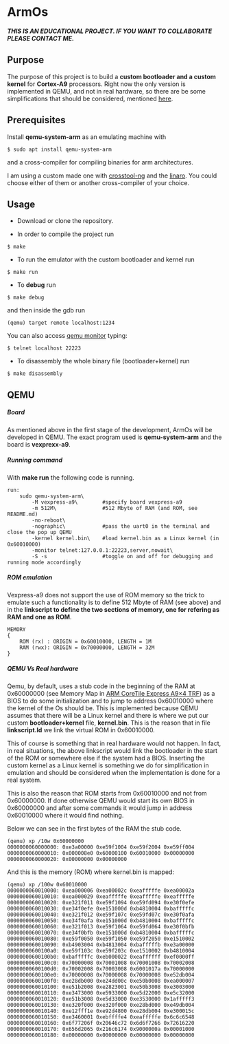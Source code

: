 # ArmOs
*__THIS IS AN EDUCATIONAL PROJECT. IF YOU WANT TO COLLABORATE PLEASE CONTACT ME.__*

## Purpose
The purpose of this project is to build a **custom bootloader and a custom kernel** for **Cortex-A9** processors. Right now the only version is implemented in QEMU, and not in real hardware, so there are be some simplifications that should be considered, mentioned [here](#qemu).

## Prerequisites
Install __qemu-system-arm__ as an emulating machine with
```
$ sudo apt install qemu-system-arm
```
and a cross-compiler for compiling binaries for arm architectures.

I am using a custom made one with [crosstool-ng](https://github.com/crosstool-ng/crosstool-ng) and the [linaro](https://www.linaro.org/downloads/). You could choose either of them or another cross-compiler of your choice.

## Usage

* Download or clone the repository.

* In order to compile the project run
```
$ make
```

* To run the emulator with the custom bootloader and kernel run
```
$ make run
```
* To **debug** run
```
$ make debug
```
and then inside the gdb run
```
(qemu) target remote localhost:1234
```
You can also access [qemu monitor](https://en.wikibooks.org/wiki/QEMU/Monitor) typing:
```
$ telnet localhost 22223
```

* To disassembly the whole binary file (bootloader+kernel) run
```
$ make disassembly
```

## QEMU
##### Board
As mentioned above in the first stage of the development, ArmOs will be developed in QEMU. The exact program used is **qemu-system-arm** and the board is **vexprexx-a9**.

##### Running command
With **make run** the following code is running.
```
run:
	sudo qemu-system-arm\
	    -M vexpress-a9\        #specify board vexpress-a9
	    -m 512M\               #512 Mbyte of RAM (and ROM, see README.md)
	    -no-reboot\
	    -nographic\            #pass the uart0 in the terminal and close the pop up QEMU
	    -kernel kernel.bin\    #load kernel.bin as a Linux kernel (in 0x60010000)
		-monitor telnet:127.0.0.1:22223,server,nowait\
	    -S -s                  #toggle on and off for debugging and running mode accordingly
```
##### ROM emulation
Vexpress-a9 does not support the use of ROM memory so the trick to emulate such a functionality is to define 512 Mbyte of RAM (see above) and in the __linkscript to define the two sections of memory, one for refering as RAM and one as ROM__.
```linkscript
MEMORY
{
    ROM (rx) : ORIGIN = 0x60010000, LENGTH = 1M
    RAM (rwx): ORIGIN = 0x70000000, LENGTH = 32M
}
```

##### QEMU Vs Real hardware

Qemu, by default, uses a stub code in the beginning of the RAM at 0x60000000 (see Memory Map in [ARM CoreTile Express A9×4  TRF](https://developer.arm.com/docs/dui0448/latest/preface)) as a BIOS to do some initialization and to jump to address 0x60010000 where the kernel of the Os should be. This is implemented because QEMU assumes that there will be a Linux kernel and there is where we put our custom **bootloader+kernel** file, **kernel.bin**. This is the reason that in file **linkscript.ld** we link the virtual ROM in 0x60010000.

This of course is something that in real hardware would not happen. In fact, in real situations, the above linkscript would link the bootloader in the start of the ROM or somewhere else if the system had a BIOS. Inserting the custom kernel as a Linux kernel is something we do for simplification in emulation and should be considered when the implementation is done for a real system.

This is also the reason that ROM starts from 0x60010000 and not from 0x60000000. If done otherwise QEMU would start its own BIOS in 0x60000000 and after some commands it would jump in address 0x60010000 where it would find nothing.

Below we can see in the first bytes of the RAM the stub code.
```
(qemu) xp /10w 0x60000000
0000000060000000: 0xe3a00000 0xe59f1004 0xe59f2004 0xe59ff004
0000000060000010: 0x000008e0 0x60000100 0x60010000 0x00000000
0000000060000020: 0x00000000 0x00000000

```
And this is the memory (ROM) where kernel.bin is mapped:
```
(qemu) xp /100w 0x60010000
0000000060010000: 0xea000006 0xea00002c 0xeafffffe 0xea00002a
0000000060010010: 0xea000029 0xeafffffe 0xeafffffe 0xeafffffe
0000000060010020: 0xe321f011 0xe59f1094 0xe59fd094 0xe30f0efe
0000000060010030: 0xe34f0efe 0xe151000d 0xb4810004 0xbafffffc
0000000060010040: 0xe321f012 0xe59f107c 0xe59fd07c 0xe30f0afa
0000000060010050: 0xe34f0afa 0xe151000d 0xb4810004 0xbafffffc
0000000060010060: 0xe321f013 0xe59f1064 0xe59fd064 0xe30f0bfb
0000000060010070: 0xe34f0bfb 0xe151000d 0xb4810004 0xbafffffc
0000000060010080: 0xe59f0050 0xe59f1050 0xe59f2050 0xe1510002
0000000060010090: 0xb4903004 0xb4813004 0xbafffffb 0xe3a00000
00000000600100a0: 0xe59f103c 0xe59f203c 0xe1510002 0xb4810004
00000000600100b0: 0xbafffffc 0xeb000022 0xeaffffff 0xef0000ff
00000000600100c0: 0x70000008 0x70001008 0x70001008 0x70002008
00000000600100d0: 0x70002008 0x70003008 0x6001017a 0x70000000
00000000600100e0: 0x70000008 0x70000008 0x70000008 0xe52db004
00000000600100f0: 0xe28db000 0xe24dd00c 0xe50b0008 0xea000007
0000000060010100: 0xe51b2008 0xe2823001 0xe50b3008 0xe3003000
0000000060010110: 0xe3473000 0xe5933000 0xe5d22000 0xe5c32000
0000000060010120: 0xe51b3008 0xe5d33000 0xe3530000 0x1afffff3
0000000060010130: 0xe320f000 0xe320f000 0xe28bd000 0xe49db004
0000000060010140: 0xe12fff1e 0xe92d4800 0xe28db004 0xe300015c
0000000060010150: 0xe3460001 0xebffffe4 0xeafffffe 0x6c6c6548
0000000060010160: 0x6f77206f 0x20646c72 0x6d6f7266 0x72616220
0000000060010170: 0x656d2065 0x216c6174 0x9000000a 0x00001000
0000000060010180: 0x00000000 0x00000000 0x00000000 0x00000000
```
